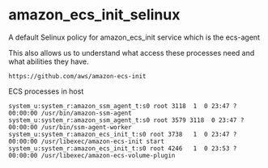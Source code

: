 # amazon_ecs_init_selinux
A default Selinux policy for amazon_ecs_init service which is the ecs-agent

This also allows us to understand what access these processes need and what abilities they have.

```
https://github.com/aws/amazon-ecs-init
```
ECS processes in host

```
system_u:system_r:amazon_ssm_agent_t:s0 root 3118  1  0 23:47 ?        00:00:00 /usr/bin/amazon-ssm-agent
system_u:system_r:amazon_ssm_agent_t:s0 root 3579 3118  0 23:47 ?      00:00:00 /usr/bin/ssm-agent-worker
system_u:system_r:amazon_ecs_init_t:s0 root 3738   1  0 23:47 ?        00:00:00 /usr/libexec/amazon-ecs-init start
system_u:system_r:amazon_ecs_init_t:s0 root 4246   1  0 23:53 ?        00:00:00 /usr/libexec/amazon-ecs-volume-plugin
```
